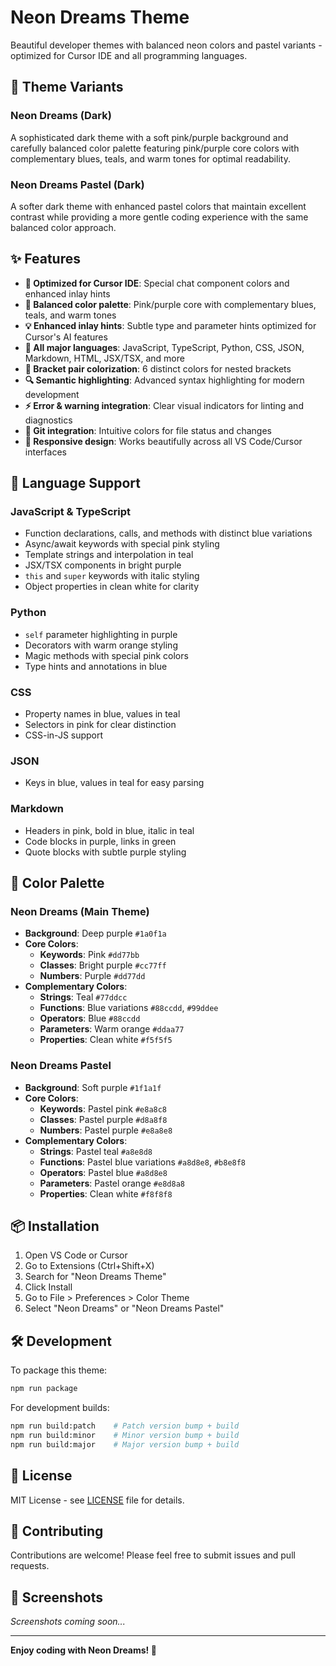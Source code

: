 # Neon Dreams Theme

Beautiful developer themes with balanced neon colors and pastel variants - optimized for Cursor IDE and all programming languages.

## 🎨 Theme Variants

### Neon Dreams (Dark)
A sophisticated dark theme with a soft pink/purple background and carefully balanced color palette featuring pink/purple core colors with complementary blues, teals, and warm tones for optimal readability.

### Neon Dreams Pastel (Dark)
A softer dark theme with enhanced pastel colors that maintain excellent contrast while providing a more gentle coding experience with the same balanced color approach.

## ✨ Features

- **🎯 Optimized for Cursor IDE**: Special chat component colors and enhanced inlay hints
- **🌈 Balanced color palette**: Pink/purple core with complementary blues, teals, and warm tones
- **💡 Enhanced inlay hints**: Subtle type and parameter hints optimized for Cursor's AI features
- **🔧 All major languages**: JavaScript, TypeScript, Python, CSS, JSON, Markdown, HTML, JSX/TSX, and more
- **🌈 Bracket pair colorization**: 6 distinct colors for nested brackets
- **🔍 Semantic highlighting**: Advanced syntax highlighting for modern development
- **⚡ Error & warning integration**: Clear visual indicators for linting and diagnostics
- **🎨 Git integration**: Intuitive colors for file status and changes
- **📱 Responsive design**: Works beautifully across all VS Code/Cursor interfaces

## 🚀 Language Support

### JavaScript & TypeScript
- Function declarations, calls, and methods with distinct blue variations
- Async/await keywords with special pink styling
- Template strings and interpolation in teal
- JSX/TSX components in bright purple
- `this` and `super` keywords with italic styling
- Object properties in clean white for clarity

### Python
- `self` parameter highlighting in purple
- Decorators with warm orange styling
- Magic methods with special pink colors
- Type hints and annotations in blue

### CSS
- Property names in blue, values in teal
- Selectors in pink for clear distinction
- CSS-in-JS support

### JSON
- Keys in blue, values in teal for easy parsing

### Markdown
- Headers in pink, bold in blue, italic in teal
- Code blocks in purple, links in green
- Quote blocks with subtle purple styling

## 🎨 Color Palette

### Neon Dreams (Main Theme)
- **Background**: Deep purple `#1a0f1a`
- **Core Colors**:
  - **Keywords**: Pink `#dd77bb`
  - **Classes**: Bright purple `#cc77ff`
  - **Numbers**: Purple `#dd77dd`
- **Complementary Colors**:
  - **Strings**: Teal `#77ddcc`
  - **Functions**: Blue variations `#88ccdd`, `#99ddee`
  - **Operators**: Blue `#88ccdd`
  - **Parameters**: Warm orange `#ddaa77`
  - **Properties**: Clean white `#f5f5f5`

### Neon Dreams Pastel
- **Background**: Soft purple `#1f1a1f`
- **Core Colors**:
  - **Keywords**: Pastel pink `#e8a8c8`
  - **Classes**: Pastel purple `#d8a8f8`
  - **Numbers**: Pastel purple `#e8a8e8`
- **Complementary Colors**:
  - **Strings**: Pastel teal `#a8e8d8`
  - **Functions**: Pastel blue variations `#a8d8e8`, `#b8e8f8`
  - **Operators**: Pastel blue `#a8d8e8`
  - **Parameters**: Pastel orange `#e8d8a8`
  - **Properties**: Clean white `#f8f8f8`

## 📦 Installation

1. Open VS Code or Cursor
2. Go to Extensions (Ctrl+Shift+X)
3. Search for "Neon Dreams Theme"
4. Click Install
5. Go to File > Preferences > Color Theme
6. Select "Neon Dreams" or "Neon Dreams Pastel"

## 🛠️ Development

To package this theme:

```bash
npm run package
```

For development builds:

```bash
npm run build:patch    # Patch version bump + build
npm run build:minor    # Minor version bump + build
npm run build:major    # Major version bump + build
```

## 📝 License

MIT License - see [LICENSE](LICENSE) file for details.

## 🤝 Contributing

Contributions are welcome! Please feel free to submit issues and pull requests.

## 📸 Screenshots

*Screenshots coming soon...*

---

**Enjoy coding with Neon Dreams! 🌟** 